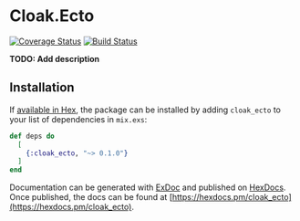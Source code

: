 # Cloak.Ecto
[![Coverage Status](https://coveralls.io/repos/github/danielberkompas/cloak_ecto/badge.svg?branch=master)](https://coveralls.io/github/danielberkompas/cloak_ecto?branch=master)
[![Build Status](https://travis-ci.org/danielberkompas/cloak_ecto.svg?branch=master)](https://travis-ci.org/danielberkompas/cloak_ecto)

**TODO: Add description**

## Installation

If [available in Hex](https://hex.pm/docs/publish), the package can be installed
by adding `cloak_ecto` to your list of dependencies in `mix.exs`:

```elixir
def deps do
  [
    {:cloak_ecto, "~> 0.1.0"}
  ]
end
```

Documentation can be generated with [ExDoc](https://github.com/elixir-lang/ex_doc)
and published on [HexDocs](https://hexdocs.pm). Once published, the docs can
be found at [https://hexdocs.pm/cloak_ecto](https://hexdocs.pm/cloak_ecto).

